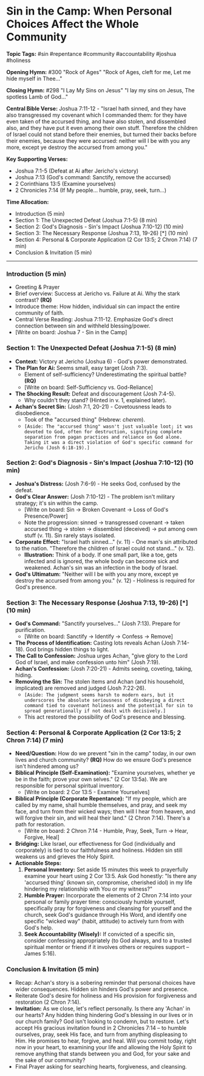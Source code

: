 # Sin in the Camp: When Personal Choices Affect the Whole Community

**Topic Tags:** #sin #repentance #community #accountability #joshua #holiness

**Opening Hymn:** #300 "Rock of Ages"
"Rock of Ages, cleft for me, Let me hide myself in Thee..."

**Closing Hymn:** #298 "I Lay My Sins on Jesus"
"I lay my sins on Jesus, The spotless Lamb of God..."

**Central Bible Verse:** Joshua 7:11-12 - "Israel hath sinned, and they have also transgressed my covenant which I commanded them: for they have even taken of the accursed thing, and have also stolen, and dissembled also, and they have put it even among their own stuff. Therefore the children of Israel could not stand before their enemies, but turned their backs before their enemies, because they were accursed: neither will I be with you any more, except ye destroy the accursed from among you."

**Key Supporting Verses:**
*   Joshua 7:1-5 (Defeat at Ai after Jericho's victory)
*   Joshua 7:13 (God's command: Sanctify, remove the accursed)
*   2 Corinthians 13:5 (Examine yourselves)
*   2 Chronicles 7:14 (If My people... humble, pray, seek, turn...)

**Time Allocation:**
- Introduction (5 min)
- Section 1: The Unexpected Defeat (Joshua 7:1-5) (8 min)
- Section 2: God's Diagnosis - Sin's Impact (Joshua 7:10-12) (10 min)
- Section 3: The Necessary Response (Joshua 7:13, 19-26) [*] (10 min)
- Section 4: Personal & Corporate Application (2 Cor 13:5; 2 Chron 7:14) (7 min)
- Conclusion & Invitation (5 min)

---

### Introduction (5 min)
-   Greeting & Prayer
-   Brief overview: Success at Jericho vs. Failure at Ai. Why the stark contrast? **(RQ)**
-   Introduce theme: How hidden, individual sin can impact the entire community of faith.
-   Central Verse Reading: Joshua 7:11-12. Emphasize God's direct connection between sin and withheld blessing/power.
-   [Write on board: Joshua 7 - Sin in the Camp]

### Section 1: The Unexpected Defeat (Joshua 7:1-5) (8 min)
-   **Context:** Victory at Jericho (Joshua 6) - God's power demonstrated.
-   **The Plan for Ai:** Seems small, easy target (Josh 7:3).
    -   Element of self-sufficiency? Underestimating the spiritual battle? **(RQ)**
    -   [Write on board: Self-Sufficiency vs. God-Reliance]
-   **The Shocking Result:** Defeat and discouragement (Josh 7:4-5).
    -   Why couldn't they stand? (Hinted in v. 1, explained later).
-   **Achan's Secret Sin:** (Josh 7:1, 20-21) - Covetousness leads to disobedience.
    -   Took of the "accursed thing" (Hebrew: *cherem*).
    -   `[Aside: The "accursed thing" wasn't just valuable loot; it was devoted to God, often for destruction, signifying complete separation from pagan practices and reliance on God alone. Taking it was a direct violation of God's specific command for Jericho (Josh 6:18-19).]`

### Section 2: God's Diagnosis - Sin's Impact (Joshua 7:10-12) (10 min)
-   **Joshua's Distress:** (Josh 7:6-9) - He seeks God, confused by the defeat.
-   **God's Clear Answer:** (Josh 7:10-12) - The problem isn't military strategy; it's sin within the camp.
    -   [Write on board: Sin -> Broken Covenant -> Loss of God's Presence/Power]
    -   Note the progression: sinned -> transgressed covenant -> taken accursed thing -> stolen -> dissembled (deceived) -> put among own stuff (v. 11). Sin rarely stays isolated.
-   **Corporate Effect:** "Israel hath sinned..." (v. 11) - One man's sin attributed to the nation. "Therefore the children of Israel could not stand..." (v. 12).
    -   **Illustration:** Think of a body. If one small part, like a toe, gets infected and is ignored, the whole body can become sick and weakened. Achan's sin was an infection in the body of Israel.
-   **God's Ultimatum:** "Neither will I be with you any more, except ye destroy the accursed from among you." (v. 12) - Holiness is required for God's presence.

### Section 3: The Necessary Response (Joshua 7:13, 19-26) [*] (10 min)
-   **God's Command:** "Sanctify yourselves..." (Josh 7:13). Prepare for purification.
    -   [Write on board: Sanctify -> Identify -> Confess -> Remove]
-   **The Process of Identification:** Casting lots reveals Achan (Josh 7:14-18). God brings hidden things to light.
-   **The Call to Confession:** Joshua urges Achan, "give glory to the Lord God of Israel, and make confession unto him" (Josh 7:19).
-   **Achan's Confession:** (Josh 7:20-21) - Admits seeing, coveting, taking, hiding.
-   **Removing the Sin:** The stolen items and Achan (and his household, implicated) are removed and judged (Josh 7:22-26).
    -   `[Aside: The judgment seems harsh to modern ears, but it underscores the absolute seriousness of disobeying a direct command tied to covenant holiness and the potential for sin to spread generationally if not dealt with decisively.]`
    -   This act restored the possibility of God's presence and blessing.

### Section 4: Personal & Corporate Application (2 Cor 13:5; 2 Chron 7:14) (7 min)
-   **Need/Question:** How do we prevent "sin in the camp" today, in our own lives and church community? **(RQ)** How do we ensure God's presence isn't hindered among us?
-   **Biblical Principle (Self-Examination):** "Examine yourselves, whether ye be in the faith; prove your own selves." (2 Cor 13:5a). We are responsible for personal spiritual inventory.
    -   [Write on board: 2 Cor 13:5 - Examine Yourselves]
-   **Biblical Principle (Corporate Repentance):** "If my people, which are called by my name, shall humble themselves, and pray, and seek my face, and turn from their wicked ways; then will I hear from heaven, and will forgive their sin, and will heal their land." (2 Chron 7:14). There's a path for restoration.
    -   [Write on board: 2 Chron 7:14 - Humble, Pray, Seek, Turn -> Hear, Forgive, Heal]
-   **Bridging:** Like Israel, our effectiveness for God (individually and corporately) is tied to our faithfulness and holiness. Hidden sin still weakens us and grieves the Holy Spirit.
-   **Actionable Steps:**
    1.  **Personal Inventory:** Set aside 15 minutes this week to prayerfully examine your heart using 2 Cor 13:5. Ask God honestly: "Is there any 'accursed thing' (known sin, compromise, cherished idol) in my life hindering my relationship with You or my witness?"
    2.  **Humble Prayer:** Incorporate the elements of 2 Chron 7:14 into your personal or family prayer time: consciously humble yourself, specifically pray for forgiveness and cleansing for yourself and the church, seek God's guidance through His Word, and identify one specific "wicked way" (habit, attitude) to actively turn from with God's help.
    3.  **Seek Accountability (Wisely):** If convicted of a specific sin, consider confessing appropriately (to God always, and to a trusted spiritual mentor or friend if it involves others or requires support – James 5:16).

### Conclusion & Invitation (5 min)
-   Recap: Achan's story is a sobering reminder that personal choices have wider consequences. Hidden sin hinders God's power and presence.
-   Reiterate God's desire for holiness and His provision for forgiveness and restoration (2 Chron 7:14).
-   **Invitation:** As we close, let's reflect personally. Is there any 'Achan' in our hearts? Any hidden thing hindering God's blessing in our lives or in our church family? God isn't looking to condemn, but to restore. Let's accept His gracious invitation found in 2 Chronicles 7:14 – to humble ourselves, pray, seek His face, and turn from anything displeasing to Him. He promises to hear, forgive, and heal. Will you commit today, right now in your heart, to examining your life and allowing the Holy Spirit to remove anything that stands between you and God, for your sake and the sake of our community?
-   Final Prayer asking for searching hearts, forgiveness, and cleansing.